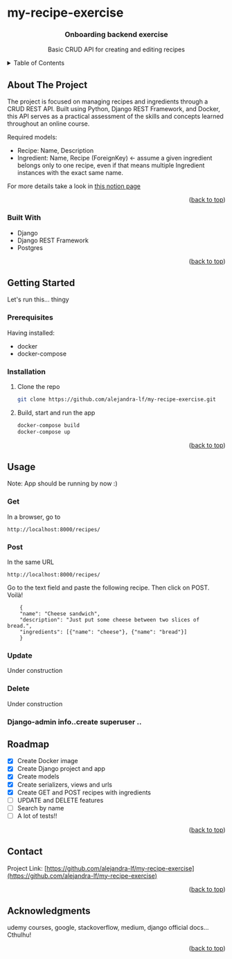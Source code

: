 # my-recipe-exercise
<!-- TEMPLATE SOURCE: https://github.com/othneildrew/Best-README-Template/pull/73 -->
<a name="readme-top"></a>
<!-- PROJECT LOGO -->
<!-- <br />
<div align="center">
  <a href="https://github.com/othneildrew/Best-README-Template">
    <img src="imgs/recipe.png" alt="Logo" width="80" height="80">
  </a>
 -->
  <h3 align="center">Onboarding backend exercise</h3>

  <p align="center">
    Basic CRUD API for creating and editing recipes
  </p>
</div>



<!-- TABLE OF CONTENTS -->
<details>
  <summary>Table of Contents</summary>
  <ol>
    <li>
      <a href="#about-the-project">About The Project</a>
      <ul>
        <li><a href="#built-with">Built With</a></li>
      </ul>
    </li>
    <li>
      <a href="#getting-started">Getting Started</a>
      <ul>
        <li><a href="#prerequisites">Prerequisites</a></li>
        <li><a href="#installation">Installation</a></li>
      </ul>
    </li>
    <li><a href="#usage">Usage</a></li>
	<ul>
        	<li><a href="#get">Get</a></li>
        	<li><a href="#post">Post</a></li>
		<li><a href="#update">Update</a></li>
        	<li><a href="#delete">Delete</a></li>
      </ul>
    <li><a href="#roadmap">Roadmap</a></li>
    <li><a href="#contact">Contact</a></li>
    <li><a href="#acknowledgments">Acknowledgments</a></li>
  </ol>
</details>



<!-- ABOUT THE PROJECT -->
## About The Project
The project is focused on managing recipes and ingredients through a CRUD REST API. Built using Python, Django REST Framework, and Docker, this API serves as a practical assessment of the skills and concepts learned throughout an online course.

Required models:
* Recipe: Name, Description
* Ingredient: Name, Recipe (ForeignKey) ← assume a given ingredient belongs only to one recipe, even if that means multiple Ingredient instances with the exact same name.


For more details take a look in [this notion page](https://www.notion.so/travelperk/Description-of-the-exercise-5db39976c0b34ff0a10ed5c84a6f7fe9)

<p align="right">(<a href="#readme-top">back to top</a>)</p>

### Built With

* Django
* Django REST Framework
* Postgres

<p align="right">(<a href="#readme-top">back to top</a>)</p>


<!-- GETTING STARTED -->
## Getting Started

Let's run this... thingy

### Prerequisites

Having installed:
* docker
* docker-compose

### Installation

1. Clone the repo
   ```sh
   git clone https://github.com/alejandra-lf/my-recipe-exercise.git
   ```

2. Build, start and run the app
   ```sh
   docker-compose build
   docker-compose up
   ```

<p align="right">(<a href="#readme-top">back to top</a>)</p>

<!-- Usage -->

## Usage

Note: App should be running by now :)


### Get

In a browser, go to
   ```
   http://localhost:8000/recipes/
   ```

### Post

In the same URL
   ```
   http://localhost:8000/recipes/
   ```
Go to the text field and  paste the following recipe. Then click on POST. Voilà!

```
   	{
	"name": "Cheese sandwich",
	"description": "Just put some cheese between two slices of bread.",
	"ingredients": [{"name": "cheese"}, {"name": "bread"}]
	}
   ```

### Update

Under construction

### Delete

Under construction


### Django-admin info..create superuser ..

<!-- ROADMAP -->
## Roadmap

- [x] Create Docker image
- [x] Create Django project and app
- [x] Create models
- [x] Create serializers, views and urls
- [x] Create GET and POST recipes with ingredients
- [ ] UPDATE and DELETE features
- [ ] Search by name
- [ ] A lot of tests!!

<p align="right">(<a href="#readme-top">back to top</a>)</p>



<!-- CONTACT -->
## Contact

Project Link: [https://github.com/alejandra-lf/my-recipe-exercise](https://github.com/alejandra-lf/my-recipe-exercise)

<p align="right">(<a href="#readme-top">back to top</a>)</p>



<!-- ACKNOWLEDGMENTS -->
## Acknowledgments
udemy courses, google, stackoverflow, medium, django official docs... Cthulhu!


<p align="right">(<a href="#readme-top">back to top</a>)</p>

